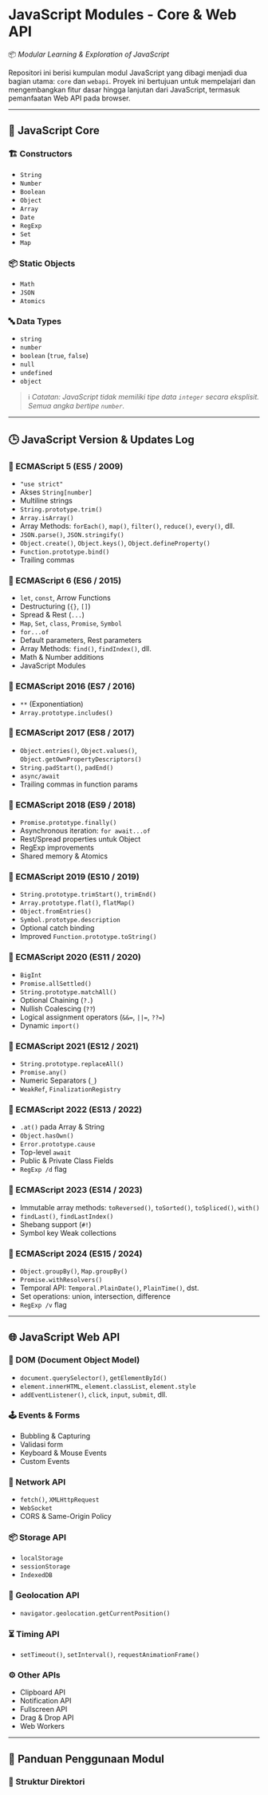 # **JavaScript Modules - Core & Web API**  
📦 *Modular Learning & Exploration of JavaScript*

Repositori ini berisi kumpulan modul JavaScript yang dibagi menjadi dua bagian utama: `core` dan `webapi`. Proyek ini bertujuan untuk mempelajari dan mengembangkan fitur dasar hingga lanjutan dari JavaScript, termasuk pemanfaatan Web API pada browser.

---

## **🧠 JavaScript Core**

### **🏗️ Constructors**
- `String`
- `Number`
- `Boolean`
- `Object`
- `Array`
- `Date`
- `RegExp`
- `Set`
- `Map`

### **📦 Static Objects**
- `Math`
- `JSON`
- `Atomics`

### **🔤 Data Types**
- `string`
- `number`
- `boolean` (`true`, `false`)
- `null`
- `undefined`
- `object`

> ℹ️ *Catatan: JavaScript tidak memiliki tipe data `integer` secara eksplisit. Semua angka bertipe `number`.*

---

## **🕒 JavaScript Version & Updates Log**

### **📘 ECMAScript 5 (ES5 / 2009)**
- `"use strict"`
- Akses `String[number]`
- Multiline strings
- `String.prototype.trim()`
- `Array.isArray()`
- Array Methods: `forEach()`, `map()`, `filter()`, `reduce()`, `every()`, dll.
- `JSON.parse()`, `JSON.stringify()`
- `Object.create()`, `Object.keys()`, `Object.defineProperty()`
- `Function.prototype.bind()`
- Trailing commas

### **📗 ECMAScript 6 (ES6 / 2015)**
- `let`, `const`, Arrow Functions
- Destructuring (`{}`, `[]`)
- Spread & Rest (`...`)
- `Map`, `Set`, `class`, `Promise`, `Symbol`
- `for...of`
- Default parameters, Rest parameters
- Array Methods: `find()`, `findIndex()`, dll.
- Math & Number additions
- JavaScript Modules

### **📘 ECMAScript 2016 (ES7 / 2016)**
- `**` (Exponentiation)
- `Array.prototype.includes()`

### **📙 ECMAScript 2017 (ES8 / 2017)**
- `Object.entries()`, `Object.values()`, `Object.getOwnPropertyDescriptors()`
- `String.padStart()`, `padEnd()`
- `async/await`
- Trailing commas in function params

### **📒 ECMAScript 2018 (ES9 / 2018)**
- `Promise.prototype.finally()`
- Asynchronous iteration: `for await...of`
- Rest/Spread properties untuk Object
- RegExp improvements
- Shared memory & Atomics

### **📘 ECMAScript 2019 (ES10 / 2019)**
- `String.prototype.trimStart()`, `trimEnd()`
- `Array.prototype.flat()`, `flatMap()`
- `Object.fromEntries()`
- `Symbol.prototype.description`
- Optional catch binding
- Improved `Function.prototype.toString()`

### **📗 ECMAScript 2020 (ES11 / 2020)**
- `BigInt`
- `Promise.allSettled()`
- `String.prototype.matchAll()`
- Optional Chaining (`?.`)
- Nullish Coalescing (`??`)
- Logical assignment operators (`&&=`, `||=`, `??=`)
- Dynamic `import()`

### **📙 ECMAScript 2021 (ES12 / 2021)**
- `String.prototype.replaceAll()`
- `Promise.any()`
- Numeric Separators (`_`)
- `WeakRef`, `FinalizationRegistry`

### **📒 ECMAScript 2022 (ES13 / 2022)**
- `.at()` pada Array & String
- `Object.hasOwn()`
- `Error.prototype.cause`
- Top-level `await`
- Public & Private Class Fields
- `RegExp /d` flag

### **📘 ECMAScript 2023 (ES14 / 2023)**
- Immutable array methods: `toReversed()`, `toSorted()`, `toSpliced()`, `with()`
- `findLast()`, `findLastIndex()`
- Shebang support (`#!`)
- Symbol key Weak collections

### **📗 ECMAScript 2024 (ES15 / 2024)**
- `Object.groupBy()`, `Map.groupBy()`
- `Promise.withResolvers()`
- Temporal API: `Temporal.PlainDate()`, `PlainTime()`, dst.
- Set operations: union, intersection, difference
- `RegExp /v` flag

---

## **🌐 JavaScript Web API**

### **📄 DOM (Document Object Model)**
- `document.querySelector()`, `getElementById()`
- `element.innerHTML`, `element.classList`, `element.style`
- `addEventListener()`, `click`, `input`, `submit`, dll.

### **🕹️ Events & Forms**
- Bubbling & Capturing
- Validasi form
- Keyboard & Mouse Events
- Custom Events

### **📡 Network API**
- `fetch()`, `XMLHttpRequest`
- `WebSocket`
- CORS & Same-Origin Policy

### **📦 Storage API**
- `localStorage`
- `sessionStorage`
- `IndexedDB`

### **📍 Geolocation API**
- `navigator.geolocation.getCurrentPosition()`

### **⏳ Timing API**
- `setTimeout()`, `setInterval()`, `requestAnimationFrame()`

### **⚙️ Other APIs**
- Clipboard API
- Notification API
- Fullscreen API
- Drag & Drop API
- Web Workers

---

## **🚀 Panduan Penggunaan Modul**

### **📁 Struktur Direktori**
